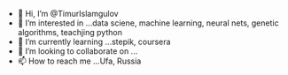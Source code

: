 - 👋 Hi, I’m @TimurIslamgulov
- 👀 I’m interested in ...data sciene, machine learning, neural nets, genetic algorithms, teachjing python
- 🌱 I’m currently learning ...stepik, coursera
- 💞️ I’m looking to collaborate on ...
- 📫 How to reach me ...Ufa, Russia

<!---
TimurIslamgulov/TimurIslamgulov is a ✨ special ✨ repository because its `README.md` (this file) appears on your GitHub profile.
You can click the Preview link to take a look at your changes.
--->
